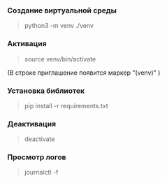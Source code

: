 ### Создание виртуальной среды

>python3 -m venv ./venv

### Активация

>source venv/bin/activate

(В строке приглашение появится маркер "(venv)" )

### Установка библиотек

>pip install -r requirements.txt 

### Деактивация

>deactivate

### Просмотр логов

>journalctl -f
